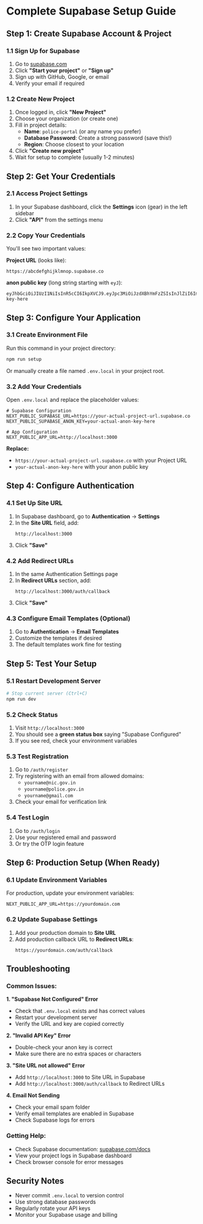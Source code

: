 # Complete Supabase Setup Guide

## Step 1: Create Supabase Account & Project

### 1.1 Sign Up for Supabase
1. Go to [supabase.com](https://supabase.com)
2. Click **"Start your project"** or **"Sign up"**
3. Sign up with GitHub, Google, or email
4. Verify your email if required

### 1.2 Create New Project
1. Once logged in, click **"New Project"**
2. Choose your organization (or create one)
3. Fill in project details:
   - **Name**: `police-portal` (or any name you prefer)
   - **Database Password**: Create a strong password (save this!)
   - **Region**: Choose closest to your location
4. Click **"Create new project"**
5. Wait for setup to complete (usually 1-2 minutes)

## Step 2: Get Your Credentials

### 2.1 Access Project Settings
1. In your Supabase dashboard, click the **Settings** icon (gear) in the left sidebar
2. Click **"API"** from the settings menu

### 2.2 Copy Your Credentials
You'll see two important values:

**Project URL** (looks like):
```
https://abcdefghijklmnop.supabase.co
```

**anon public key** (long string starting with `eyJ`):
```
eyJhbGciOiJIUzI1NiIsInR5cCI6IkpXVCJ9.eyJpc3MiOiJzdXBhYmFzZSIsInJlZiI6ImFiY2RlZmdoaWprbG1ub3AiLCJyb2xlIjoiYW5vbiIsImlhdCI6MTY5ODc2MjQwMCwiZXhwIjoyMDE0MzM4NDAwfQ.example-key-here
```

## Step 3: Configure Your Application

### 3.1 Create Environment File
Run this command in your project directory:
```bash
npm run setup
```

Or manually create a file named `.env.local` in your project root.

### 3.2 Add Your Credentials
Open `.env.local` and replace the placeholder values:

```env
# Supabase Configuration
NEXT_PUBLIC_SUPABASE_URL=https://your-actual-project-url.supabase.co
NEXT_PUBLIC_SUPABASE_ANON_KEY=your-actual-anon-key-here

# App Configuration
NEXT_PUBLIC_APP_URL=http://localhost:3000
```

**Replace:**
- `https://your-actual-project-url.supabase.co` with your Project URL
- `your-actual-anon-key-here` with your anon public key

## Step 4: Configure Authentication

### 4.1 Set Up Site URL
1. In Supabase dashboard, go to **Authentication** → **Settings**
2. In the **Site URL** field, add:
   ```
   http://localhost:3000
   ```
3. Click **"Save"**

### 4.2 Add Redirect URLs
1. In the same Authentication Settings page
2. In **Redirect URLs** section, add:
   ```
   http://localhost:3000/auth/callback
   ```
3. Click **"Save"**

### 4.3 Configure Email Templates (Optional)
1. Go to **Authentication** → **Email Templates**
2. Customize the templates if desired
3. The default templates work fine for testing

## Step 5: Test Your Setup

### 5.1 Restart Development Server
```bash
# Stop current server (Ctrl+C)
npm run dev
```

### 5.2 Check Status
1. Visit `http://localhost:3000`
2. You should see a **green status box** saying "Supabase Configured"
3. If you see red, check your environment variables

### 5.3 Test Registration
1. Go to `/auth/register`
2. Try registering with an email from allowed domains:
   - `yourname@nic.gov.in`
   - `yourname@police.gov.in`
   - `yourname@gmail.com`
3. Check your email for verification link

### 5.4 Test Login
1. Go to `/auth/login`
2. Use your registered email and password
3. Or try the OTP login feature

## Step 6: Production Setup (When Ready)

### 6.1 Update Environment Variables
For production, update your environment variables:
```env
NEXT_PUBLIC_APP_URL=https://yourdomain.com
```

### 6.2 Update Supabase Settings
1. Add your production domain to **Site URL**
2. Add production callback URL to **Redirect URLs**:
   ```
   https://yourdomain.com/auth/callback
   ```

## Troubleshooting

### Common Issues:

**1. "Supabase Not Configured" Error**
- Check that `.env.local` exists and has correct values
- Restart your development server
- Verify the URL and key are copied correctly

**2. "Invalid API Key" Error**
- Double-check your anon key is correct
- Make sure there are no extra spaces or characters

**3. "Site URL not allowed" Error**
- Add `http://localhost:3000` to Site URL in Supabase
- Add `http://localhost:3000/auth/callback` to Redirect URLs

**4. Email Not Sending**
- Check your email spam folder
- Verify email templates are enabled in Supabase
- Check Supabase logs for errors

### Getting Help:
- Check Supabase documentation: [supabase.com/docs](https://supabase.com/docs)
- View your project logs in Supabase dashboard
- Check browser console for error messages

## Security Notes

- Never commit `.env.local` to version control
- Use strong database passwords
- Regularly rotate your API keys
- Monitor your Supabase usage and billing
